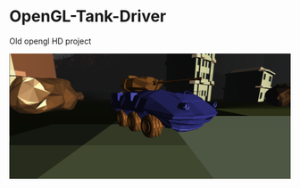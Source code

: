 # OpenGL-Tank-Driver
Old opengl HD project

![alt image of scene](https://github.com/AidenFaulconer/OpenGL-Tank-Driver/blob/master/tank%20driver.png)
